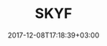 ---
title: "SKYF"
date: 2017-12-08T17:18:39+03:00
tag: "type2"
info:
    one: "SKYFсhain, a blockchain-based platform for unmanned cargo transport"
    two: ""
    img: "/images/content/skyf-min.png"
about:
    title: "Problem"
    text: "A fundamental weakness of the cargo market today is a huge amount of manual labor. This directly affects the cost of services. To break the deadlock and significantly reduce the cost of maintenance, the market needs unmanned cargo logistics."
    year: ""
    client: ""
    industry: ""
goal:
    title: "Solution"
    text: "SKYFchain is an operation platform for unmanned cargo transport. Based on smart contracts, this is the first B2R (Business-to-Robots) platform in the world that aggregates information about all the events occurring with cargo robots throughout their life cycle, from release and periodic maintenance to details and routes of specific flight tasks.  
    </p><p>
QBT developed a blockchain architecture for the platform. Not only the technology reduces transaction costs and increases the transparency of logistics schemes and calculations, but it also increases the speed and quality of cargo delivery, simplifying the interaction of operators and customers.
 </p><p>
<strong>Key platform elements</strong>
 <ul>
<li>Private blockchain</li>
<li>Ethereum payment gateways </li>
<li>Ethereum-based ERC-20 tokens </li>
</ul>
  </p><p>
<strong>SKYF drones’ technical specifications</strong>
 <ul>
<li>Useful load of up to 400 kg</li>
<li>Flying range of up to 350 km (with useful load of 50 kg)</li>
<li>Flight duration of up to 8 hours (with useful load of 50 kg)</li>
</ul>
"
    blocks: []
prospects:
    title: "Advantages"
    text: "A fundamental innovation of the platform is the efficiency and transparency of asset control, including for leasing, collateral, and any other operations in both traditional and cryptocurrencies. This enables automatic monitoring of the quality of service and park loading, production licenses, insurance premiums, number of departures and incidents and other indicators, which makes funding rates more efficient.
 </p><p>
The main competitive advantage of SKYFchain over software projects is the proven interest of large customers in the platform implementation and access to information about real business processes in such companies.
</p><p>
"
---